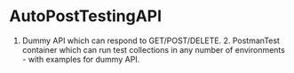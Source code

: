 # AutoPostTestingAPI
1. Dummy API which can respond to GET/POST/DELETE. 2. PostmanTest container which can run test collections in any number of environments - with examples for dummy API.
